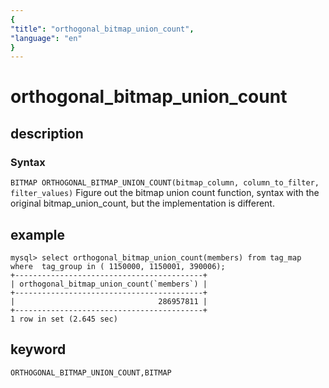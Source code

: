 ```yaml
---
{
"title": "orthogonal_bitmap_union_count",
"language": "en"
}
---
```


<!-- 
Licensed to the Apache Software Foundation (ASF) under one
or more contributor license agreements.  See the NOTICE file
distributed with this work for additional information
regarding copyright ownership.  The ASF licenses this file
to you under the Apache License, Version 2.0 (the
"License"); you may not use this file except in compliance
with the License.  You may obtain a copy of the License at
  http://www.apache.org/licenses/LICENSE-2.0
Unless required by applicable law or agreed to in writing,
software distributed under the License is distributed on an
"AS IS" BASIS, WITHOUT WARRANTIES OR CONDITIONS OF ANY
KIND, either express or implied.  See the License for the
specific language governing permissions and limitations
under the License.
-->

# orthogonal_bitmap_union_count
## description
### Syntax

`BITMAP ORTHOGONAL_BITMAP_UNION_COUNT(bitmap_column, column_to_filter, filter_values)`
Figure out the bitmap union count function, syntax with the original bitmap_union_count, but the implementation is different.

## example

```
mysql> select orthogonal_bitmap_union_count(members) from tag_map where  tag_group in ( 1150000, 1150001, 390006);
+------------------------------------------+
| orthogonal_bitmap_union_count(`members`) |
+------------------------------------------+
|                                286957811 |
+------------------------------------------+
1 row in set (2.645 sec)
```

## keyword

    ORTHOGONAL_BITMAP_UNION_COUNT,BITMAP